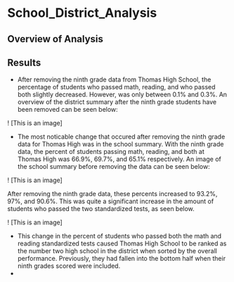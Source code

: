 # School_District_Analysis
## Overview of Analysis
	
## Results
- After removing the ninth grade data from Thomas High School, the percentage of students who passed math, reading, and who passed both slightly decreased. However, was only between 0.1% and 0.3%. An overview of the district summary after the ninth grade students have been removed can be seen below:

! [This is an image] 

- The most noticable change that occured after removing the ninth grade data for Thomas High was in the school summary. With the ninth grade data, the percent of students passing math, reading, and both at Thomas High was 66.9%, 69.7%, and 65.1% respectively. An image of the school summary before removing the data can be seen below:

! [This is an image]

After removing the ninth grade data, these percents increased to 93.2%, 97%, and 90.6%. This was quite a significant increase in the amount of students who passed the two standardized tests, as seen below. 

! [This is an image]

- This change in the percent of students who passed both the math and reading standardized tests caused Thomas High School to be ranked as the number two high school in the district when sorted by the overall performance. Previously, they had fallen into the bottom half when their ninth grades scored were included. 
-   
